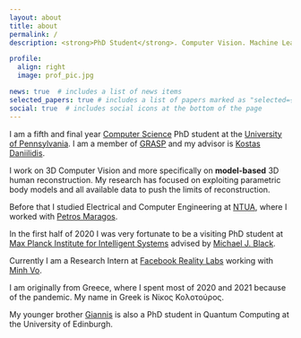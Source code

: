 ```yaml
---
layout: about
title: about
permalink: /
description: <strong>PhD Student</strong>. Computer Vision. Machine Learning.

profile:
  align: right
  image: prof_pic.jpg

news: true  # includes a list of news items
selected_papers: true # includes a list of papers marked as "selected={true}"
social: true  # includes social icons at the bottom of the page
---
```


I am a fifth and final year [Computer Science](https://cis.upenn.edu) PhD student at the [University of Pennsylvania](www.upenn.edu).
I am a member of [GRASP](grasp.upenn.edu) and my advisor is [Kostas Daniilidis](www.cis.upenn.edu/~kostas).

I work on 3D Computer Vision and more specifically on **model-based** 3D human reconstruction.
My research has focused on exploiting parametric body models and all available data to push the limits of reconstruction.

Before that I studied Electrical and Computer Engineering at [NTUA](https://www.ece.ntua.gr/en), where I worked with [Petros Maragos](http://cvsp.cs.ntua.gr/maragos/).

In the first half of 2020 I was very fortunate to be a visiting PhD student at [Max Planck Institute for Intelligent Systems](https://is.tuebingen.mpg.de/) advised by [Michael J. Black](https://ps.is.tuebingen.mpg.de/person/black).

Currently I am a Research Intern at [Facebook Reality Labs](https://tech.fb.com/ar-vr/) working with [Minh Vo](https://minhpvo.github.io/).

I am originally from Greece, where I spent most of 2020 and 2021 because of the pandemic. My name in Greek is Νίκος Κολοτούρος.

My younger brother [Giannis](https://github.com/ioankolot) is also a PhD student in Quantum Computing at the University of Edinburgh.
